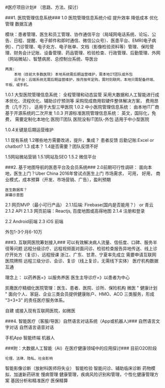 #医疗项目计划#
（思路、方法、探讨）

###1. 医院管理信息系统###
1.0 医院管理信息系统介绍
	提升效率
	降低成本
	优化管理
	数据互通

模块：患者管理、医生和员工管理、协作通信平台（局域网电话系统、论坛、公告、日程、提醒、电子邮件和即时通信、微信公众号）、医患平台、EMR(电子病例）、门诊管理、电子处方、电子账单、文档（影像检验资料等）管理、保险管理、财务会计记账、设备管理、药品管理、检验检查、行政管理、后勤管理、外网（网站微站）、智慧病房、总控制台系统、导医台

	两类:
		本地（目前大多数医院) 本地系统需后期运营维护，需本地IT团队或外包
		云平台：云端系统无需后期运营维护，按月按年定购，需时刻联网，本地只需配备终端、平板、或手机。

1.0.1 大型医院管理信息系统：
	全程管理和动态监管
	采用大数据和人工智能进行成本优化、流程优化、辅助诊疗预测等
  采购现成商用软硬件整体解决方案，
  费用昂贵（几千万），
  适用于大型三甲医院
1.0.2 中小医院管理信息系统：
  由本地IT厂商基于开源系统的二次开发
1.0.3 开源标准医院管理信息系统：
  英文，国际化，免费，
  需要定制化本地化
	  医院IT团队
	  医院没有IT团队-外包
  适用于中小型医院

1.0.4关键是后期运营维护


1.1 现有系统
1.2哪些地方需要改进，提升，集成？
  患者反馈
  后勤记账:Excel or chatbot?
1.3 成本？
1.4是否需要？团队反馈不好

1.5网站微站营销
1.5.1网站及SEO
1.5.2 微信平台

###2. 基于地图导航的医患平台及会员系统###
2.0前期可行性调研：
	面向本地，医生上门？Uber China 2016年曾试点医生上门
	市场需求，
	可用，
	好用，
	商业模式，成本预算（开发、市场营销、广告），盈利预期

	医生数据库？
	屏幕示意图

2.1 网页MVP（最小可行产品）
2.1.1后端: Firebase(国内是否能用？） or 青云
2.1.2 API
2.1.3 网页前端：Reactjs, 百度地图或高得地图
2.1.4 注册和登录

2.2 Android前端
2.3 iOS 前端

外包1-3个月6-10万

###3. 互联网医院筹划接入###
	可以有效解决病人流量、信任度、口碑、服务半径等问题
	远程分级诊疗、远程视频面对面问诊、检验检查报告异地传送、线上诊疗开处方（复诊）、远程授课
  浙江、广东、甘肃、宁夏率先成立
  需要申请互联网医院牌照
  远程三级分诊、会诊、复诊（线上复诊，无需线下实体）
  医疗机构数据互通

  理念上：
  以药养医=》以服务养医
  医生主导诊疗=》以患者为中心

  凯撒医疗精细化医院管理：医生、患者、医院、诊所、保险机构
  微医 " 健康计划 " 面向个人、家庭、企业三类会员提供健康账户、HMO、ACO 三类服务，形成 "3+3+3" 的责任医疗服务体系。

  自建
  或接入现有互联网医院，如微医

###4. 智能医疗（客服/导医）自然语言对话系统（App或机器人)###
  自然语言文字对话
  自然语言语音对话

  手机App
  智能终端
  机器人

###附：大数据人工智能（AI）在医疗健康领域中的应用探讨###
	目前O2O阶段

	伦理、法律、隐私、社会影响

  智能影像诊断（放射科医师将失业）
  智能检验
  智能问诊、辅助临床诊断
  药物模拟、加速新药研发
  慢病管理
  健康管理，疾病风险识别和管理，个性化健康管理方案
  基因分析和精准医疗
  医保精算
